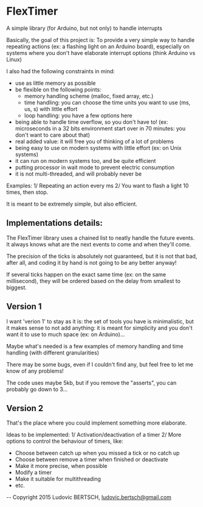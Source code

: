 # FlexTimer
A simple library (for Arduino, but not only) to handle interrupts

Basically, the goal of this project is:
  To provide a very simple way to handle repeating actions (ex: a flashing light on an Arduino board), 
  especially on systems where you don't have elaborate interrupt options (think Arduino vs Linux)
  
I also had the following constraints in mind:
  - use as little memory as possible
  - be flexible on the following points:
     - memory handling scheme (malloc, fixed array, etc.)
     - time handling: you can choose the time units you want to use (ms, us, s) with little effort
     - loop handling: you have a few options here
  - being able to handle time overflow, so you don't have to! 
    (ex: microseconds in a 32 bits environment start over in 70 minutes: you don't want to care about that)
  - real added value: it will free you of thinking of a lot of problems
  - being easy to use on modern systems with little effort (ex: on Unix systems)
  - it can run on modern systems too, and be quite efficient
  - putting processor in wait mode to prevent electric consumption 
  - it is not multi-threaded, and will probably never be



Examples:
1/ 
Repeating an action every ms
2/
You want to flash a light 10 times, then stop.

It is meant to be extremely simple, but also efficient.

Implementations details:
------------------------
The FlexTimer library uses a chained list to neatly handle the future events. It always knows what are the next events to come and when they'll come. 

The precision of the ticks is absolutely not guaranteed, but it is not that bad, after all, and coding it by hand is not going to be any better anyway!

If several ticks happen on the exact same time (ex: on the same millisecond), they will be ordered based on the delay from smallest to biggest.

Version 1
---------
I want 'verion 1' to stay as it is: the set of tools you have is minimalistic, but it makes sense to not add anything: it is meant for simplicity and you don't want it to use to much space (ex: on Arduino)...

Maybe what's needed is a few examples of memory handling and time handling (with different granularities)

There may be some bugs, even if I couldn't find any, but feel free to let me know of any problems!

The code uses maybe 5kb, but if you remove the "asserts", you can probably go down to 3...

Version 2
---------
That's the place where you could implement something more elaborate.

Ideas to be implemented:
1/ Activation/deactivation of a timer
2/ More options to control the behaviour of timers, like:
  - Choose between catch up when you missed a tick or no catch up
  - Choose between remove a timer when finished or deactivate
  - Make it more precise, when possible
  - Modify a timer
  - Make it suitable for multithreading
  - etc.

--
Copyright 2015 Ludovic BERTSCH, ludovic.bertsch@gmail.com
